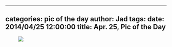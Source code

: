 
---
categories: pic of the day
author: Jad
tags: 
date: 2014/04/25 12:00:00
title: Apr. 25, Pic of the Day 
---

<figure>
<img src="/img/2014/04/25/img_20140425173856_medium.jpg" />
<figcaption></figcaption>
</figure>
